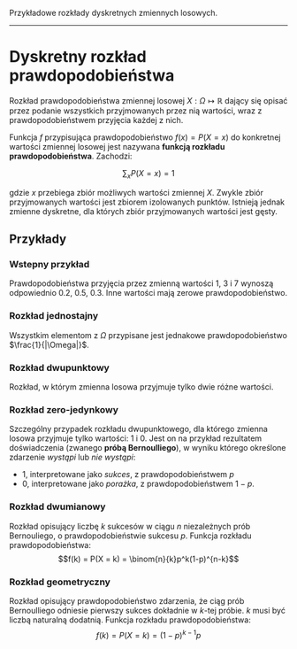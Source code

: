 Przykładowe rozkłady dyskretnych zmiennych losowych.

---

# Dyskretny rozkład prawdopodobieństwa
Rozkład prawdopodobieństwa zmiennej losowej $X: \Omega \mapsto \mathbb{R}$ dający się opisać przez podanie wszystkich przyjmowanych przez nią wartości, wraz z prawdopodobieństwem przyjęcia każdej z nich.

Funkcja $f$ przypisująca prawdopodobieństwo $f(x) = P(X = x)$ do konkretnej wartości zmiennej losowej jest nazywana **funkcją rozkładu prawdopodobieństwa**. Zachodzi:

$$\sum_x P(X = x) = 1$$

gdzie $x$ przebiega zbiór możliwych wartości zmiennej $X$. Zwykle zbiór przyjmowanych wartości jest zbiorem izolowanych punktów. Istnieją jednak zmienne dyskretne, dla których zbiór przyjmowanych wartości jest gęsty.


## Przykłady

### Wstepny przykład
Prawdopodobieństwa przyjęcia przez zmienną wartości $1$, $3$ i $7$ wynoszą odpowiednio $0.2$, $0.5$, $0.3$. Inne wartości mają zerowe prawdopodobieństwo.

### Rozkład jednostajny
Wszystkim elementom z $\Omega$ przypisane jest jednakowe prawdopodobieństwo $\frac{1}{|\Omega|}$.

### Rozkład dwupunktowy
Rozkład, w którym zmienna losowa przyjmuje tylko dwie różne wartości.

### Rozkład zero-jedynkowy
Szczególny przypadek rozkładu dwupunktowego, dla którego zmienna losowa przyjmuje tylko wartości: $1$ i $0$. Jest on na przykład rezultatem doświadczenia (zwanego **próbą Bernoulliego**), w wyniku którego określone zdarzenie *wystąpi* lub *nie wystąpi*:

* $1$, interpretowane jako *sukces*, z prawdopodobieństwem $p$
* $0$, interpretowane jako *porażka*, z prawdopodobieństwem $1-p$.

### Rozkład dwumianowy
Rozkład opisujący liczbę $k$ sukcesów w ciągu $n$ niezależnych prób Bernouliego, o prawdopodobieństwie sukcesu $p$. Funkcja rozkładu prawdopodobieństwa:
$$f(k) = P(X = k) = \binom{n}{k}p^k(1-p)^{n-k}$$

### Rozkład geometryczny
Rozkład opisujący prawdopodobieństwo zdarzenia, że ciąg prób Bernoulliego odniesie pierwszy sukces dokładnie w $k$-tej próbie. $k$ musi być liczbą naturalną dodatnią.  Funkcja rozkładu prawdopodobieństwa:
$$f(k) = P(X = k) = (1 - p)^{k-1}p$$
